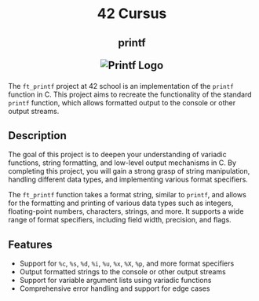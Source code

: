 <h1 align=center>
  42 Cursus
 </h1>
<h2 align=center>
  printf

  ![Printf Logo](https://game.42sp.org.br/static/assets/achievements/ft_printfm.png)

  </h2>

The `ft_printf` project at 42 school is an implementation of the `printf` function in C. This project aims to recreate the functionality of the standard `printf` function, which allows formatted output to the console or other output streams.

## Description

The goal of this project is to deepen your understanding of variadic functions, string formatting, and low-level output mechanisms in C. By completing this project, you will gain a strong grasp of string manipulation, handling different data types, and implementing various format specifiers.

The `ft_printf` function takes a format string, similar to `printf`, and allows for the formatting and printing of various data types such as integers, floating-point numbers, characters, strings, and more. It supports a wide range of format specifiers, including field width, precision, and flags.

## Features

- Support for `%c`, `%s`, `%d`, `%i`, `%u`, `%x`, `%X`, `%p`, and more format specifiers
- Output formatted strings to the console or other output streams
- Support for variable argument lists using variadic functions
- Comprehensive error handling and support for edge cases
